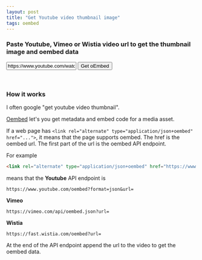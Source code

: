 ```yaml
---
layout: post
title: "Get Youtube video thumbnail image"
tags: oembed
---
```


### Paste Youtube, Vimeo or Wistia video url to get the thumbnail image and oembed data

<div id="video-preview-container">
  <div>
    <input 
      type="text" 
      value="https://www.youtube.com/watch?v=TcGXLorlXwQ"
      class="video-input" 
      placeholder="Enter video URL (YouTube, Vimeo, or Wistia)"
    >
    <button onclick="videoPreview.fetchThumbnail()">
      Get oEmbed
    </button>
  </div>
  <div class="video-thumbnail-output"></div>
  <br>
  <pre class="video-data-output"></pre>
</div>

### How it works

I often google "get youtube video thumbnail".

[Oembed](https://oembed.com/) let's you get metadata and embed code for a media asset.

If a web page has `<link rel="alternate" type="application/json+oembed" href="...">`, it means that the page supports oembed. The href is the oembed url. The first part of the url is the oembed API endpoint.

For example

```html
<link rel="alternate" type="application/json+oembed" href="https://www.youtube.com/oembed?format=json&url=https://www.youtube.com/watch?v=vS-F1PlLyTk" title="Typesense search with Ruby on Rails #225">
```

means that the **Youtube** API endpoint is

```
https://www.youtube.com/oembed?format=json&url=
```

**Vimeo**

```
https://vimeo.com/api/oembed.json?url=
```

**Wistia**

```
https://fast.wistia.com/oembed?url=
```

At the end of the API endpoint append the url to the video to get the oembed data.

<script>
class VideoThumbnailPreview {
  constructor(container) {
    this.container = container;
    this.input = container.querySelector('.video-input');
    this.thumbnailOutput = container.querySelector('.video-thumbnail-output');
    this.dataOutput = container.querySelector('.video-data-output');
    
    // Bind event listeners
    this.input.addEventListener('input', () => this.fetchThumbnail());
    
    // Initial fetch if there's a value
    this.fetchThumbnail();
  }

  async fetchThumbnail() {
    const url = this.input.value;
    if (!url) {
      this.clearOutput();
      return;
    }

    const videoProvider = this.detectVideoProvider(url);
    if (!videoProvider) {
      this.clearOutput();
      return;
    }

    try {
      const data = await this.fetchOembedData(url, videoProvider);
      if (data) {
        this.thumbnailOutput.innerHTML = `<img src="${data.thumbnail_url}" alt="Video thumbnail">`;
        this.dataOutput.textContent = JSON.stringify(data, null, 2);
      } else {
        this.clearOutput();
      }
    } catch (error) {
      this.clearOutput();
    }
  }

  clearOutput() {
    this.thumbnailOutput.innerHTML = '';
    this.dataOutput.innerHTML = '';
  }

  detectVideoProvider(url) {
    if (url.match(/youtu/)) return 'youtube';
    if (url.match(/vimeo/)) return 'vimeo';
    if (url.match(/wistia/)) return 'wistia';
    return null;
  }

  async fetchOembedData(url, provider) {
    const endpoints = {
      youtube: `https://www.youtube.com/oembed?url=${encodeURIComponent(url)}&format=json`,
      vimeo: `https://vimeo.com/api/oembed.json?url=${encodeURIComponent(url)}`,
      wistia: `https://fast.wistia.com/oembed?url=${encodeURIComponent(url)}&format=json`
    };

    const endpoint = endpoints[provider];
    if (!endpoint) return null;

    const response = await fetch(endpoint);
    if (!response.ok) return null;

    const data = await response.json();
    return data;
  }
}

document.addEventListener('DOMContentLoaded', () => {
  const container = document.querySelector('#video-preview-container');
  window.videoPreview = new VideoThumbnailPreview(container);
});
</script>
